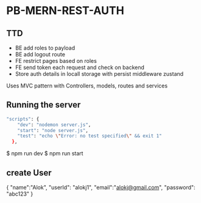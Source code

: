 # PB-MERN-REST-AUTH

## TTD 
- BE add roles to payload
- BE add logout route
- FE restrict pages based on roles
- FE send token each request and check on backend
- Store auth details in locall storage with persist middleware zustand





Uses MVC pattern with Controllers, models, routes and services

## Running the server
```bash
"scripts": {
    "dev": "nodemon server.js",
    "start": "node server.js",
    "test": "echo \"Error: no test specified\" && exit 1"
  },
```
$ npm run dev
$ npm run start

##  create User
{
    "name":"Alok",
    "userId": "alokj1",
    "email":"alokj@gmail.com",
    "password": "abc123"
}

